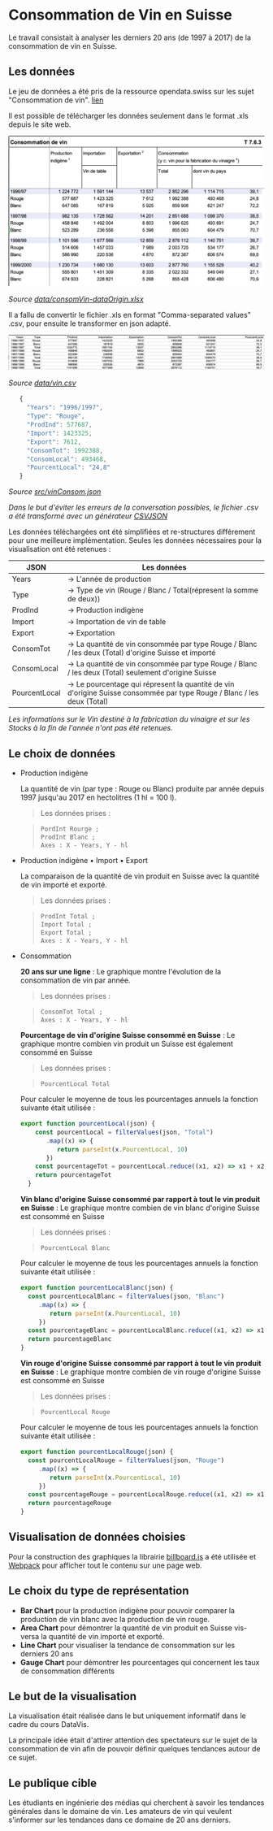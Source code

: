 # Consommation de Vin en Suisse

Le travail consistait à analyser les derniers 20 ans (de 1997 à 2017) de la consommation de vin en Suisse.

## Les données

Le jeu de données a été pris de la ressource opendata.swiss sur les sujet "Consommation de vin". [lien](https://opendata.swiss/fr/dataset/weinverbrauch1)

Il est possible de télécharger les données seulement dans le format .xls depuis le site web.

![fichier '.xls'](https://github.com/Aksumiron/projet-VisDon/blob/master/img/consomVinExel.png)

_Source [data/consomVin-dataOrigin.xlsx](https://github.com/Aksumiron/projet-VisDon/blob/master/data/consomVin-dataOrigin.xlsx)_

Il a fallu de convertir le fichier .xls en format "Comma-separated values" .csv, pour ensuite le transformer en json adapté.

![Le fichier modifié et converti en .csv](https://github.com/Aksumiron/projet-VisDon/blob/master/img/consomVinCsv.png)

_Source [data/vin.csv](https://github.com/Aksumiron/projet-VisDon/blob/master/data/vin.csv)_

```javascript
   {
     "Years": "1996/1997",
     "Type": "Rouge",
     "ProdInd": 577687,
     "Import": 1423325,
     "Export": 7612,
     "ConsomTot": 1992388,
     "ConsomLocal": 493468,
     "PourcentLocal": "24,8"
   }
```

_Source [src/vinConsom.json](https://github.com/Aksumiron/projet-VisDon/blob/master/src/vinConsom.json)_

_Dans le but d'éviter les erreurs de la conversation possibles, le fichier .csv a été transformé avec un générateur [CSVJSON](https://www.csvjson.com/csv2json)_

Les données téléchargées ont été simplifiées et re-structures différement pour une meilleure implémentation. Seules les données nécessaires pour la visualisation ont été retenues :

JSON          | Les données
------------- | -----------------------------------------------------------------------------------------------------------------------
Years         | -> L'année de production
Type          | -> Type de vin (Rouge / Blanc / Total(répresent la somme de deux))
ProdInd       | -> Production indigène
Import        | -> Importation de vin de table
Export        | -> Exportation
ConsomTot     | -> La quantité de vin consommée par type Rouge / Blanc / les deux (Total) d'origine Suisse et importé
ConsomLocal   | -> La quantité de vin consommée par type Rouge / Blanc / les deux (Total) seulement d'origine Suisse
PourcentLocal | -> Le pourcentage qui répresent la quantité de vin d'origine Suisse consommée par type Rouge / Blanc / les deux (Total)

_Les informations sur le Vin destiné à la fabrication du vinaigre et sur les Stocks à la fin de l'année n'ont pas été retenues._

## Le choix de données

- Production indigène

  La quantité de vin (par type : Rouge ou Blanc) produite par année depuis 1997 jusqu'au 2017 en hectolitres (1 hl = 100 l).

  > Les données prises :

  > ```
  > PordInt Rourge ;
  > ProdInt Blanc ;
  > Axes : X - Years, Y - hl
  > ```

- Production indigène • Import • Export

  La comparaison de la quantité de vin produit en Suisse avec la quantité de vin importé et exporté.

  > Les données prises :

  > ```
  > ProdInt Total ;
  > Import Total ;
  > Export Total ;
  > Axes : X - Years, Y - hl
  > ```

- Consommation

  **20 ans sur une ligne** : Le graphique montre l'évolution de la consommation de vin par année.

  > Les données prises :

  > ```
  > ConsomTot Total ;
  > Axes : X - Years, Y - hl
  > ```

  **Pourcentage de vin d'origine Suisse consommé en Suisse** : Le graphique montre combien vin produit un Suisse est également consommé en Suisse

  > Les données prises :

  > ```
  > PourcentLocal Total
  > ```

  Pour calculer le moyenne de tous les pourcentages annuels la fonction suivante était utilisée :

  ```javascript
  export function pourcentLocal(json) {
      const pourcentLocal = filterValues(json, "Total")
         .map((x) => {
            return parseInt(x.PourcentLocal, 10)
         })
      const pourcentageTot = pourcentLocal.reduce((x1, x2) => x1 + x2) / pourcentLocal.length
      return pourcentageTot
    }
  ```

  **Vin blanc d'origine Suisse consommé par rapport à tout le vin produit en Suisse** : Le graphique montre combien de vin blanc d'origine Suisse est consommé en Suisse

  > Les données prises :

  > ```
  > PourcentLocal Blanc
  > ```

  Pour calculer le moyenne de tous les pourcentages annuels la fonction suivante était utilisée :

  ```javascript
  export function pourcentLocalBlanc(json) {
    const pourcentLocalBlanc = filterValues(json, "Blanc")
       .map((x) => {
          return parseInt(x.PourcentLocal, 10)
       })
    const pourcentageBlanc = pourcentLocalBlanc.reduce((x1, x2) => x1 + x2) / pourcentLocalBlanc.length
    return pourcentageBlanc
  }
  ```

  **Vin rouge d'origine Suisse consommé par rapport à tout le vin produit en Suisse** : Le graphique montre combien de vin rouge d'origine Suisse est consommé en Suisse

  > Les données prises :

  > ```
  > PourcentLocal Rouge
  > ```

  Pour calculer le moyenne de tous les pourcentages annuels la fonction suivante était utilisée :

  ```javascript
  export function pourcentLocalRouge(json) {
    const pourcentLocalRouge = filterValues(json, "Rouge")
       .map((x) => {
          return parseInt(x.PourcentLocal, 10)
       })
    const pourcentageRouge = pourcentLocalRouge.reduce((x1, x2) => x1 + x2) / pourcentLocalRouge.length
    return pourcentageRouge
  }
  ```

## Visualisation de données choisies

Pour la construction des graphiques la librairie [billboard.js](https://naver.github.io/billboard.js/) a été utilisée et [Webpack](https://webpack.js.org/) pour afficher tout le contenu sur une page web.

## Le choix du type de représentation

- **Bar Chart** pour la production indigène pour pouvoir comparer la production de vin blanc avec la production de vin rouge.
- **Area Chart** pour démontrer la quantité de vin produit en Suisse vis-versa la quantité de vin importé et exporté.
- **Line Chart** pour visualiser la tendance de consommation sur les derniers 20 ans
- **Gauge Chart** pour démontrer les pourcentages qui concernent les taux de consommation différents

## Le but de la visualisation

La visualisation était réalisée dans le but uniquement informatif dans le cadre du cours DataVis.

La principale idée était d'attirer attention des spectateurs sur le sujet de la consommation de vin afin de pouvoir définir quelques tendances autour de ce sujet.



## Le publique cible

Les étudiants en ingénierie des médias qui cherchent à savoir les tendances générales dans le domaine de vin. Les amateurs de vin qui veulent s'informer sur les tendances dans ce domaine de 20 ans derniers.
